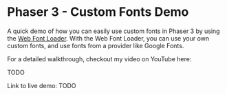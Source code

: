# Phaser 3 - Custom Fonts Demo

A quick demo of how you can easily use custom fonts in Phaser 3 by using the [Web Font Loader](https://github.com/typekit/webfontloader). With the Web Font Loader, you can use your own custom fonts, and use fonts from a provider like Google Fonts.

For a detailed walkthrough, checkout my video on YouTube here:

TODO

Link to live demo:
TODO
